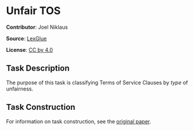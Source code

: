 # Unfair TOS

**Contributor**: Joel Niklaus

**Source**: [LexGlue](https://arxiv.org/abs/2110.00976)

**License**: [CC by 4.0](https://creativecommons.org/licenses/by/4.0/)

## Task Description

The purpose of this task is classifying Terms of Service Clauses by *type* of unfairness.

## Task Construction

For information on task construction, see the [original paper](https://arxiv.org/abs/1805.01217).
